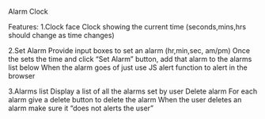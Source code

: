 Alarm Clock

Features:
1.Clock face
  Clock showing the current time (seconds,mins,hrs should change as time changes)

2.Set Alarm
  Provide input boxes to set an alarm (hr,min,sec, am/pm)
  Once the sets the time and click “Set Alarm” button, add that alarm to the alarms list below
  When the alarm goes of just use JS alert function to alert in the browser

3.Alarms list
  Display a list of all the alarms set by user
  Delete alarm
  For each alarm give a delete button to delete the alarm
  When the user deletes an alarm make sure it “does not alerts the user”

